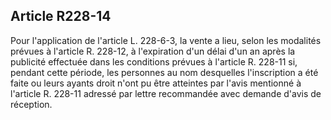 Article R228-14
----
Pour l'application de l'article L. 228-6-3, la vente a lieu, selon les modalités
prévues à l'article R. 228-12, à l'expiration d'un délai d'un an après la
publicité effectuée dans les conditions prévues à l'article R. 228-11 si,
pendant cette période, les personnes au nom desquelles l'inscription a été faite
ou leurs ayants droit n'ont pu être atteintes par l'avis mentionné à l'article
R. 228-11 adressé par lettre recommandée avec demande d'avis de réception.
